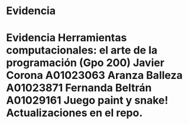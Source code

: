 # Evidencia
# Evidencia Herramientas computacionales: el arte de la programación (Gpo 200) Javier Corona A01023063 Aranza Balleza A01023871 Fernanda Beltrán A01029161 Juego paint y snake! Actualizaciones en el repo.
